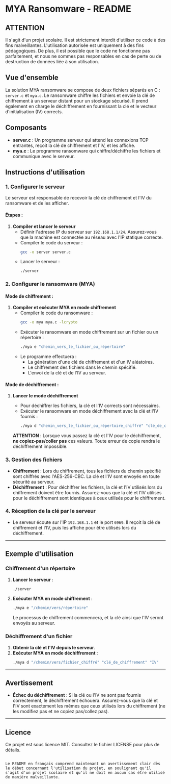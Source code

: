 
# MYA Ransomware - README

## ATTENTION

Il s'agit d'un projet scolaire. Il est strictement interdit d'utiliser ce code à des fins malveillantes. L'utilisation autorisée est uniquement à des fins pédagogiques.
De plus, il est possible que le code ne fonctionne pas parfaitement, et nous ne sommes pas responsables en cas de perte ou de destruction de données liée à son utilisation.

## Vue d'ensemble
La solution MYA ransomware se compose de deux fichiers séparés en C : `server.c` et `mya.c`. Le ransomware chiffre les fichiers et envoie la clé de chiffrement à un serveur distant pour un stockage sécurisé. Il prend également en charge le déchiffrement en fournissant la clé et le vecteur d'initialisation (IV) corrects.

## Composants
- **server.c** : Un programme serveur qui attend les connexions TCP entrantes, reçoit la clé de chiffrement et l'IV, et les affiche.
- **mya.c** : Le programme ransomware qui chiffre/déchiffre les fichiers et communique avec le serveur.

## Instructions d'utilisation

### 1. **Configurer le serveur**
   Le serveur est responsable de recevoir la clé de chiffrement et l'IV du ransomware et de les afficher.

#### Étapes :
1. **Compiler et lancer le serveur**
   - Définir l'adresse IP du serveur sur `192.168.1.1/24`. Assurez-vous que la machine est connectée au réseau avec l'IP statique correcte.
   - Compiler le code du serveur :
     ```bash
     gcc -o server server.c
     ```
   - Lancer le serveur :
     ```bash
     ./server
     ```

### 2. **Configurer le ransomware (MYA)**

#### **Mode de chiffrement :**
1. **Compiler et exécuter MYA en mode chiffrement**
   - Compiler le code du ransomware :
     ```bash
     gcc -o mya mya.c -lcrypto
     ```
   - Exécuter le ransomware en mode chiffrement sur un fichier ou un répertoire :
     ```bash
     ./mya e "chemin_vers_le_fichier_ou_répertoire"
     ```
   - Le programme effectuera :
     - La génération d'une clé de chiffrement et d'un IV aléatoires.
     - Le chiffrement des fichiers dans le chemin spécifié.
     - L'envoi de la clé et de l'IV au serveur.

#### **Mode de déchiffrement :**
1. **Lancer le mode déchiffrement**
   - Pour déchiffrer les fichiers, la clé et l'IV corrects sont nécessaires.
   - Exécuter le ransomware en mode déchiffrement avec la clé et l'IV fournis :
     ```bash
     ./mya d "chemin_vers_le_fichier_ou_répertoire_chiffré" "clé_de_chiffrement" "IV"
     ```

   **ATTENTION** : Lorsque vous passez la clé et l'IV pour le déchiffrement, **ne copiez-pas/coller pas** ces valeurs. Toute erreur de copie rendra le déchiffrement impossible.

### 3. **Gestion des fichiers**
   - **Chiffrement** : Lors du chiffrement, tous les fichiers du chemin spécifié sont chiffrés avec l'AES-256-CBC. La clé et l'IV sont envoyés en toute sécurité au serveur.
   - **Déchiffrement** : Pour déchiffrer les fichiers, la clé et l'IV utilisés lors du chiffrement doivent être fournis. Assurez-vous que la clé et l'IV utilisés pour le déchiffrement sont identiques à ceux utilisés pour le chiffrement.

### 4. **Réception de la clé par le serveur**
   - Le serveur écoute sur l'IP `192.168.1.1` et le port `6969`. Il reçoit la clé de chiffrement et l'IV, puis les affiche pour être utilisés lors du déchiffrement.

---

## Exemple d'utilisation

### **Chiffrement d'un répertoire**
1. **Lancer le serveur** :
   ```bash
   ./server
   ```
2. **Exécuter MYA en mode chiffrement** :
   ```bash
   ./mya e "/chemin/vers/répertoire"
   ```

   Le processus de chiffrement commencera, et la clé ainsi que l'IV seront envoyés au serveur.

### **Déchiffrement d'un fichier**
1. **Obtenir la clé et l'IV depuis le serveur**.
2. **Exécuter MYA en mode déchiffrement** :
   ```bash
   ./mya d "/chemin/vers/fichier_chiffré" "clé_de_chiffrement" "IV"
   ```

---

## Avertissement
- **Échec du déchiffrement** : Si la clé ou l'IV ne sont pas fournis correctement, le déchiffrement échouera. Assurez-vous que la clé et l'IV sont exactement les mêmes que ceux utilisés lors du chiffrement (ne les modifiez pas et ne copiez pas/collez pas).

---

## Licence
Ce projet est sous licence MIT. Consultez le fichier LICENSE pour plus de détails.
```

Le README en français comprend maintenant un avertissement clair dès le début concernant l'utilisation du projet, en soulignant qu'il s'agit d'un projet scolaire et qu'il ne doit en aucun cas être utilisé de manière malveillante.
